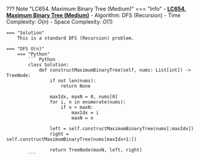 ??? Note "LC654. Maximum Binary Tree (Medium)"
    === "Info"
        - **<a href="https://leetcode-cn.com/problems/maximum-binary-tree/" target="_blank">LC654. Maximum Binary Tree (Medium)</a>**
        - Algorithm: DFS (Recursion)
        - Time Complexity: $O(n)$
        - Space Complexity: $O(1)$
    
    === "Solution"
        This is a standard DFS (Recursion) problem.

    === "DFS O(n)"
        === "Python"
            ``` Python
            class Solution:
                def constructMaximumBinaryTree(self, nums: List[int]) -> TreeNode:
                    if not len(nums):
                        return None
                    
                    maxIdx, maxN = 0, nums[0]
                    for i, n in enumerate(nums):
                        if n > maxN:
                            maxIdx = i
                            maxN = n

                    left = self.constructMaximumBinaryTree(nums[:maxIdx])
                    right = self.constructMaximumBinaryTree(nums[maxIdx+1:])

                    return TreeNode(maxN, left, right)
            ```   